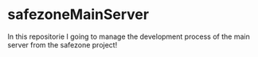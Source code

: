 # safezoneMainServer
In this repositorie I going to manage the development process of the main server from the safezone project!
